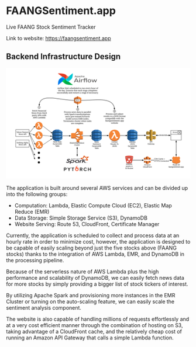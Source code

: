 # FAANGSentiment.app

Live FAANG Stock Sentiment Tracker

Link to website: https://faangsentiment.app

## Backend Infrastructure Design

![Backend Infrastructure Design Img: ](website/images/backend_design.svg "Backend Infrastructure Design")

The application is built around several AWS services and can be divided up into the following groups:

* Computation: Lambda, Elastic Compute Cloud (EC2), Elastic Map Reduce (EMR)
* Data Storage: Simple Storage Service (S3), DynamoDB
* Website Serving: Route 53, CloudFront, Certificate Manager

Currently, the application is scheduled to collect and process data at an hourly rate in order to minimize cost, however, the application is designed to be capable of easily scaling beyond just the five stocks above (FAANG stocks) thanks to the integration of AWS Lambda, EMR, and DynamoDB in the processing pipeline.

Because of the serverless nature of AWS Lambda plus the high performance and scalability of DynamoDB, we can easily fetch news data for more stocks by simply providing a bigger list of stock tickers of interest.

By utilizing Apache Spark and provisioning more instances in the EMR Cluster or turning on the auto-scaling feature, we can easily scale the sentiment analysis component.

The website is also capable of handling millions of requests effortlessly and at a very cost efficient manner through the combination of hosting on S3, taking advantage of a CloudFront cache, and the relatively cheap cost of running an Amazon API Gateway that calls a simple Lambda function.

